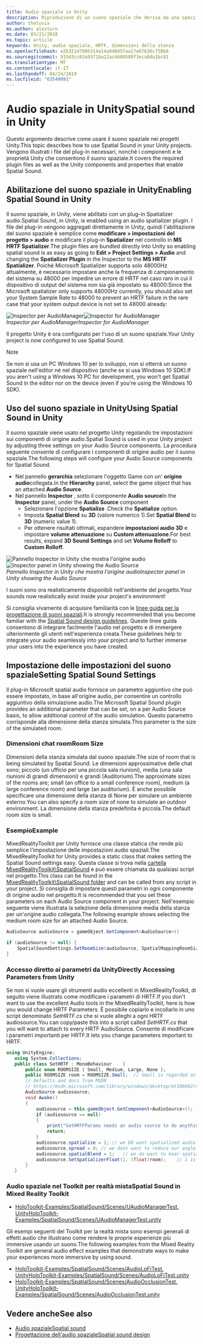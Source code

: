 ```yaml
---
title: Audio spaziale in Unity
description: Riproduzione di un suono spaziale che deriva da uno specifico punto 3D nella scena Unity.
author: thetuvix
ms.author: alexturn
ms.date: 03/21/2018
ms.topic: article
keywords: Unity, audio spaziale, HRTF, dimensioni della stanza
ms.openlocfilehash: e2b321d7086314a14a940d57aa17e67636c758b8
ms.sourcegitcommit: 915d3cc63a5571ba22ac4608589f3eca8da1bc81
ms.translationtype: MT
ms.contentlocale: it-IT
ms.lasthandoff: 04/24/2019
ms.locfileid: "63549091"
---
```

# <a name="spatial-sound-in-unity"></a><span data-ttu-id="0cc3f-104">Audio spaziale in Unity</span><span class="sxs-lookup"><span data-stu-id="0cc3f-104">Spatial sound in Unity</span></span>

<span data-ttu-id="0cc3f-105">Questo argomento descrive come usare il suono spaziale nei progetti Unity.</span><span class="sxs-lookup"><span data-stu-id="0cc3f-105">This topic describes how to use Spatial Sound in your Unity projects.</span></span> <span data-ttu-id="0cc3f-106">Vengono illustrati i file del plug-in necessari, nonché i componenti e le proprietà Unity che consentono il suono spaziale.</span><span class="sxs-lookup"><span data-stu-id="0cc3f-106">It covers the required plugin files as well as the Unity components and properties that enable Spatial Sound.</span></span>

## <a name="enabling-spatial-sound-in-unity"></a><span data-ttu-id="0cc3f-107">Abilitazione del suono spaziale in Unity</span><span class="sxs-lookup"><span data-stu-id="0cc3f-107">Enabling Spatial Sound in Unity</span></span>

<span data-ttu-id="0cc3f-108">Il suono spaziale, in Unity, viene abilitato con un plug-in Spatializer audio.</span><span class="sxs-lookup"><span data-stu-id="0cc3f-108">Spatial Sound, in Unity, is enabled using an audio spatializer plugin.</span></span> <span data-ttu-id="0cc3f-109">I file del plug-in vengono aggregati direttamente in Unity, quindi l'abilitazione del suono spaziale è semplice come **modificare > impostazioni del progetto > audio** e modificare il plug-in **Spatializer** nel controllo in **MS HRTF Spatializer**.</span><span class="sxs-lookup"><span data-stu-id="0cc3f-109">The plugin files are bundled directly into Unity so enabling spatial sound is as easy as going to **Edit > Project Settings > Audio** and changing the **Spatializer Plugin** in the Inspector to the **MS HRTF Spatializer**.</span></span> <span data-ttu-id="0cc3f-110">Poiché Microsoft Spatializer supporta solo 48000Hz attualmente, è necessario impostare anche la frequenza di campionamento del sistema su 48000 per impedire un errore di HRTF nel caso raro in cui il dispositivo di output del sistema non sia già impostato su 48000:</span><span class="sxs-lookup"><span data-stu-id="0cc3f-110">Since the Microsoft spatializer only supports 48000Hz currently, you should also set your System Sample Rate to 48000 to prevent an HRTF failure in the rare case that your system output device is not set to 48000 already:</span></span>

<span data-ttu-id="0cc3f-111">![Inspector per AudioManager](images/audio-250px.png)</span><span class="sxs-lookup"><span data-stu-id="0cc3f-111">![Inspector for AudioManager](images/audio-250px.png)</span></span><br>
<span data-ttu-id="0cc3f-112">*Inspector per AudioManager*</span><span class="sxs-lookup"><span data-stu-id="0cc3f-112">*Inspector for AudioManager*</span></span>

<span data-ttu-id="0cc3f-113">Il progetto Unity è ora configurato per l'uso di un suono spaziale.</span><span class="sxs-lookup"><span data-stu-id="0cc3f-113">Your Unity project is now configured to use Spatial Sound.</span></span>

>[!NOTE]
><span data-ttu-id="0cc3f-114">Se non si usa un PC Windows 10 per lo sviluppo, non si otterrà un suono spaziale nell'editor né nel dispositivo (anche se si usa Windows 10 SDK).</span><span class="sxs-lookup"><span data-stu-id="0cc3f-114">If you aren't using a Windows 10 PC for development, you won't get Spatial Sound in the editor nor on the device (even if you're using the Windows 10 SDK).</span></span>

## <a name="using-spatial-sound-in-unity"></a><span data-ttu-id="0cc3f-115">Uso del suono spaziale in Unity</span><span class="sxs-lookup"><span data-stu-id="0cc3f-115">Using Spatial Sound in Unity</span></span>

<span data-ttu-id="0cc3f-116">Il suono spaziale viene usato nel progetto Unity regolando tre impostazioni sui componenti di origine audio.</span><span class="sxs-lookup"><span data-stu-id="0cc3f-116">Spatial Sound is used in your Unity project by adjusting three settings on your Audio Source components.</span></span> <span data-ttu-id="0cc3f-117">La procedura seguente consente di configurare i componenti di origine audio per il suono spaziale.</span><span class="sxs-lookup"><span data-stu-id="0cc3f-117">The following steps will configure your Audio Source components for Spatial Sound.</span></span>
* <span data-ttu-id="0cc3f-118">Nel pannello **gerarchia** selezionare l'oggetto Game con un' **origine audio**collegata.</span><span class="sxs-lookup"><span data-stu-id="0cc3f-118">In the **Hierarchy** panel, select the game object that has an attached **Audio Source**.</span></span>
* <span data-ttu-id="0cc3f-119">Nel pannello **Inspector** , sotto il componente **Audio source**</span><span class="sxs-lookup"><span data-stu-id="0cc3f-119">In the **Inspector** panel, under the **Audio Source** component</span></span>
    * <span data-ttu-id="0cc3f-120">Selezionare l'opzione **Spatialize** .</span><span class="sxs-lookup"><span data-stu-id="0cc3f-120">Check the **Spatialize** option.</span></span>
    * <span data-ttu-id="0cc3f-121">Imposta **Spatial Blend** su **3D** (valore numerico 1).</span><span class="sxs-lookup"><span data-stu-id="0cc3f-121">Set **Spatial Blend** to **3D** (numeric value 1).</span></span>
    * <span data-ttu-id="0cc3f-122">Per ottenere risultati ottimali, espandere **impostazioni audio 3D** e impostare **volume attenuazione** su **Custom attenuazione**.</span><span class="sxs-lookup"><span data-stu-id="0cc3f-122">For best results, expand **3D Sound Settings** and set **Volume Rolloff** to **Custom Rolloff**.</span></span>

<span data-ttu-id="0cc3f-123">![Pannello Inspector in Unity che mostra l'origine audio](images/audiosource.png)</span><span class="sxs-lookup"><span data-stu-id="0cc3f-123">![Inspector panel in Unity showing the Audio Source](images/audiosource.png)</span></span><br>
<span data-ttu-id="0cc3f-124">*Pannello Inspector in Unity che mostra l'origine audio*</span><span class="sxs-lookup"><span data-stu-id="0cc3f-124">*Inspector panel in Unity showing the Audio Source*</span></span>

<span data-ttu-id="0cc3f-125">I suoni sono ora realisticamente disponibili nell'ambiente del progetto.</span><span class="sxs-lookup"><span data-stu-id="0cc3f-125">Your sounds now realistically exist inside your project's environment!</span></span>

<span data-ttu-id="0cc3f-126">Si consiglia vivamente di acquisire familiarità con le [linee guida per la progettazione di suoni spaziali](spatial-sound-design.md).</span><span class="sxs-lookup"><span data-stu-id="0cc3f-126">It is strongly recommended that you become familiar with the [Spatial Sound design guidelines](spatial-sound-design.md).</span></span> <span data-ttu-id="0cc3f-127">Queste linee guida consentono di integrare facilmente l'audio nel progetto e di immergere ulteriormente gli utenti nell'esperienza creata.</span><span class="sxs-lookup"><span data-stu-id="0cc3f-127">These guidelines help to integrate your audio seamlessly into your project and to further immerse your users into the experience you have created.</span></span>

## <a name="setting-spatial-sound-settings"></a><span data-ttu-id="0cc3f-128">Impostazione delle impostazioni del suono spaziale</span><span class="sxs-lookup"><span data-stu-id="0cc3f-128">Setting Spatial Sound Settings</span></span>

<span data-ttu-id="0cc3f-129">Il plug-in Microsoft spatial audio fornisce un parametro aggiuntivo che può essere impostato, in base all'origine audio, per consentire un controllo aggiuntivo della simulazione audio.</span><span class="sxs-lookup"><span data-stu-id="0cc3f-129">The Microsoft Spatial Sound plugin provides an additional parameter that can be set, on a per Audio Source basis, to allow additional control of the audio simulation.</span></span> <span data-ttu-id="0cc3f-130">Questo parametro corrisponde alla dimensione della stanza simulata.</span><span class="sxs-lookup"><span data-stu-id="0cc3f-130">This parameter is the size of the simulated room.</span></span>

### <a name="room-size"></a><span data-ttu-id="0cc3f-131">Dimensioni chat room</span><span class="sxs-lookup"><span data-stu-id="0cc3f-131">Room Size</span></span>

<span data-ttu-id="0cc3f-132">Dimensioni della stanza simulata dal suono spaziale.</span><span class="sxs-lookup"><span data-stu-id="0cc3f-132">The size of room that is being simulated by Spatial Sound.</span></span> <span data-ttu-id="0cc3f-133">Le dimensioni approssimative delle chat sono; piccolo (un ufficio per una piccola sala riunioni), media (una sala riunioni di grandi dimensioni) e grandi (Auditorium).</span><span class="sxs-lookup"><span data-stu-id="0cc3f-133">The approximate sizes of the rooms are; small (an office to a small conference room), medium (a large conference room) and large (an auditorium).</span></span> <span data-ttu-id="0cc3f-134">È anche possibile specificare una dimensione della stanza di None per simulare un ambiente esterno.</span><span class="sxs-lookup"><span data-stu-id="0cc3f-134">You can also specify a room size of none to simulate an outdoor environment.</span></span> <span data-ttu-id="0cc3f-135">La dimensione della stanza predefinita è piccola.</span><span class="sxs-lookup"><span data-stu-id="0cc3f-135">The default room size is small.</span></span>

### <a name="example"></a><span data-ttu-id="0cc3f-136">Esempio</span><span class="sxs-lookup"><span data-stu-id="0cc3f-136">Example</span></span>

<span data-ttu-id="0cc3f-137">MixedRealityToolkit per Unity fornisce una classe statica che rende più semplice l'impostazione delle impostazioni audio spaziali.</span><span class="sxs-lookup"><span data-stu-id="0cc3f-137">The MixedRealityToolkit for Unity provides a static class that makes setting the Spatial Sound settings easy.</span></span> <span data-ttu-id="0cc3f-138">Questa classe si trova nella [cartella MixedRealityToolkit\SpatialSound](https://github.com/Microsoft/MixedRealityToolkit-Unity/tree/htk_release/Assets/HoloToolkit/SpatialSound) e può essere chiamata da qualsiasi script nel progetto.</span><span class="sxs-lookup"><span data-stu-id="0cc3f-138">This class can be found in the [MixedRealityToolkit\SpatialSound folder](https://github.com/Microsoft/MixedRealityToolkit-Unity/tree/htk_release/Assets/HoloToolkit/SpatialSound) and can be called from any script in your project.</span></span> <span data-ttu-id="0cc3f-139">Si consiglia di impostare questi parametri in ogni componente di origine audio nel progetto.</span><span class="sxs-lookup"><span data-stu-id="0cc3f-139">It is recommended that you set these parameters on each Audio Source component in your project.</span></span> <span data-ttu-id="0cc3f-140">Nell'esempio seguente viene illustrata la selezione della dimensione media della stanza per un'origine audio collegata.</span><span class="sxs-lookup"><span data-stu-id="0cc3f-140">The following example shows selecting the medium room size for an attached Audio Source.</span></span>

```cs
AudioSource audioSource = gameObject.GetComponent<AudioSource>()

if (audioSource != null) {
    SpatialSoundSettings.SetRoomSize(audioSource, SpatialMappingRoomSizes.Medium);
}
```

### <a name="directly-accessing-parameters-from-unity"></a><span data-ttu-id="0cc3f-141">Accesso diretto ai parametri da Unity</span><span class="sxs-lookup"><span data-stu-id="0cc3f-141">Directly Accessing Parameters from Unity</span></span>

<span data-ttu-id="0cc3f-142">Se non si vuole usare gli strumenti audio eccellenti in MixedRealityToolkit, di seguito viene illustrato come modificare i parametri di HRTF.</span><span class="sxs-lookup"><span data-stu-id="0cc3f-142">If you don't want to use the excellent Audio tools in the MixedRealityToolkit, here is how you would change HRTF Parameters.</span></span> <span data-ttu-id="0cc3f-143">È possibile copiarlo e incollarlo in uno script denominato *SetHRTF.cs* che si vuole alleghi a ogni HRTF audiosource.</span><span class="sxs-lookup"><span data-stu-id="0cc3f-143">You can copy/paste this into a script called *SetHRTF.cs* that you will want to attach to every HRTF AudioSource.</span></span> <span data-ttu-id="0cc3f-144">Consente di modificare i parametri importanti per HRTF.</span><span class="sxs-lookup"><span data-stu-id="0cc3f-144">It lets you change parameters important to HRTF.</span></span>

```cs
using UnityEngine;
   using System.Collections;
   public class SetHRTF : MonoBehaviour    {
       public enum ROOMSIZE { Small, Medium, Large, None };
       public ROOMSIZE room = ROOMSIZE.Small;  // Small is regarded as the "most average"
       // defaults and docs from MSDN
       // https://msdn.microsoft.com/library/windows/desktop/mt186602(v=vs.85).aspx
       AudioSource audiosource;
       void Awake()
       {
           audiosource = this.gameObject.GetComponent<AudioSource>();
           if (audiosource == null)
           {
               print("SetHRTFParams needs an audio source to do anything.");
               return;
           }
           audiosource.spatialize = 1; // we DO want spatialized audio
           audiosource.spread = 0; // we dont want to reduce our angle of hearing
           audiosource.spatialBlend = 1;   // we do want to hear spatialized audio
           audiosource.SetSpatializerFloat(1, (float)room);    // 1 is the roomsize param
       }
   }
```
### <a name="spatial-sound-in-mixed-reality-toolkit"></a><span data-ttu-id="0cc3f-145">Audio spaziale nel Toolkit per realtà mista</span><span class="sxs-lookup"><span data-stu-id="0cc3f-145">Spatial Sound in Mixed Reality Toolkit</span></span>
- [<span data-ttu-id="0cc3f-146">HoloToolkit-Examples/SpatialSound/Scenes/UAudioManagerTest. Unity</span><span class="sxs-lookup"><span data-stu-id="0cc3f-146">HoloToolkit-Examples/SpatialSound/Scenes/UAudioManagerTest.unity</span></span>](https://github.com/Microsoft/MixedRealityToolkit-Unity/blob/htk_release/Assets/HoloToolkit-Examples/SpatialSound/Scenes/UAudioManagerTest.unity)

<span data-ttu-id="0cc3f-147">Gli esempi seguenti del Toolkit per la realtà mista sono esempi generali di effetti audio che illustrano come rendere le proprie esperienze più immersive usando un suono.</span><span class="sxs-lookup"><span data-stu-id="0cc3f-147">The following examples from the Mixed Reality Toolkit are general audio effect examples that demonstrate ways to make your experiences more immersive by using sound.</span></span>
- [<span data-ttu-id="0cc3f-148">HoloToolkit-Examples/SpatialSound/Scenes/AudioLoFiTest. Unity</span><span class="sxs-lookup"><span data-stu-id="0cc3f-148">HoloToolkit-Examples/SpatialSound/Scenes/AudioLoFiTest.unity</span></span>](https://github.com/Microsoft/MixedRealityToolkit-Unity/blob/htk_release/Assets/HoloToolkit-Examples/SpatialSound/Scenes/AudioLoFiTest.unity)
- [<span data-ttu-id="0cc3f-149">HoloToolkit-Examples/SpatialSound/Scenes/AudioOcclusionTest. Unity</span><span class="sxs-lookup"><span data-stu-id="0cc3f-149">HoloToolkit-Examples/SpatialSound/Scenes/AudioOcclusionTest.unity</span></span>](https://github.com/Microsoft/MixedRealityToolkit-Unity/blob/htk_release/Assets/HoloToolkit-Examples/SpatialSound/Scenes/AudioOcclusionTest.unity)

## <a name="see-also"></a><span data-ttu-id="0cc3f-150">Vedere anche</span><span class="sxs-lookup"><span data-stu-id="0cc3f-150">See also</span></span>
* [<span data-ttu-id="0cc3f-151">Audio spaziale</span><span class="sxs-lookup"><span data-stu-id="0cc3f-151">Spatial sound</span></span>](spatial-sound.md)
* [<span data-ttu-id="0cc3f-152">Progettazione dell'audio spaziale</span><span class="sxs-lookup"><span data-stu-id="0cc3f-152">Spatial sound design</span></span>](spatial-sound-design.md)
